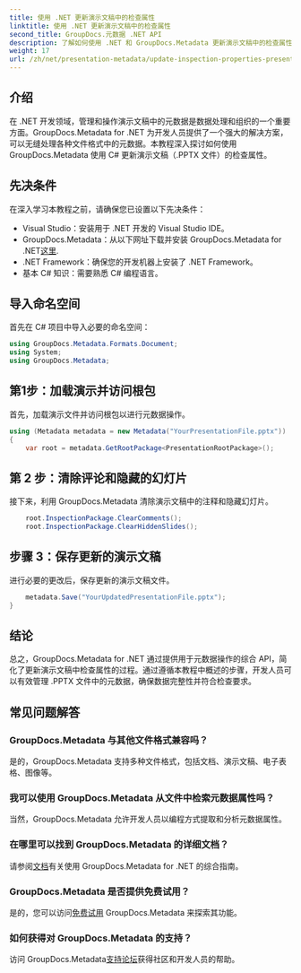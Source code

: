 ```yaml
---
title: 使用 .NET 更新演示文稿中的检查属性
linktitle: 使用 .NET 更新演示文稿中的检查属性
second_title: GroupDocs.元数据 .NET API
description: 了解如何使用 .NET 和 GroupDocs.Metadata 更新演示文稿中的检查属性。轻松、高效地操作 .PPTX 文件的元数据。
weight: 17
url: /zh/net/presentation-metadata/update-inspection-properties-presentations/
---
```

## 介绍
在 .NET 开发领域，管理和操作演示文稿中的元数据是数据处理和组织的一个重要方面。GroupDocs.Metadata for .NET 为开发人员提供了一个强大的解决方案，可以无缝处理各种文件格式中的元数据。本教程深入探讨如何使用 GroupDocs.Metadata 使用 C# 更新演示文稿（.PPTX 文件）的检查属性。
## 先决条件
在深入学习本教程之前，请确保您已设置以下先决条件：
- Visual Studio：安装用于 .NET 开发的 Visual Studio IDE。
-  GroupDocs.Metadata：从以下网址下载并安装 GroupDocs.Metadata for .NET[这里](https://releases.groupdocs.com/metadata/net/).
- .NET Framework：确保您的开发机器上安装了 .NET Framework。
- 基本 C# 知识：需要熟悉 C# 编程语言。

## 导入命名空间
首先在 C# 项目中导入必要的命名空间：
```csharp
using GroupDocs.Metadata.Formats.Document;
using System;
using GroupDocs.Metadata;
```
## 第1步：加载演示并访问根包
首先，加载演示文件并访问根包以进行元数据操作。

```csharp
using (Metadata metadata = new Metadata("YourPresentationFile.pptx"))
{
    var root = metadata.GetRootPackage<PresentationRootPackage>();
```
## 第 2 步：清除评论和隐藏的幻灯片
接下来，利用 GroupDocs.Metadata 清除演示文稿中的注释和隐藏幻灯片。

```csharp
    root.InspectionPackage.ClearComments();
    root.InspectionPackage.ClearHiddenSlides();
```
## 步骤 3：保存更新的演示文稿
进行必要的更改后，保存更新的演示文稿文件。

```csharp
    metadata.Save("YourUpdatedPresentationFile.pptx");
}
```

## 结论
总之，GroupDocs.Metadata for .NET 通过提供用于元数据操作的综合 API，简化了更新演示文稿中检查属性的过程。通过遵循本教程中概述的步骤，开发人员可以有效管理 .PPTX 文件中的元数据，确保数据完整性并符合检查要求。

## 常见问题解答
### GroupDocs.Metadata 与其他文件格式兼容吗？
是的，GroupDocs.Metadata 支持多种文件格式，包括文档、演示文稿、电子表格、图像等。
### 我可以使用 GroupDocs.Metadata 从文件中检索元数据属性吗？
当然，GroupDocs.Metadata 允许开发人员以编程方式提取和分析元数据属性。
### 在哪里可以找到 GroupDocs.Metadata 的详细文档？
请参阅[文档](https://tutorials.groupdocs.com/metadata/net/)有关使用 GroupDocs.Metadata for .NET 的综合指南。
### GroupDocs.Metadata 是否提供免费试用？
是的，您可以访问[免费试用](https://releases.groupdocs.com/) GroupDocs.Metadata 来探索其功能。
### 如何获得对 GroupDocs.Metadata 的支持？
访问 GroupDocs.Metadata[支持论坛](https://forum.groupdocs.com/c/metadata/14)获得社区和开发人员的帮助。